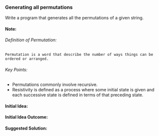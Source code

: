 ### Generating all permutations

Write a program that generates all the permutations of a given string.

#### Note:

###### Definition of Permutation:

    Permutation is a word that describe the number of ways things can be ordered or arranged.

###### Key Points:

* Permutations commonly involve recursive.
* Resistivity is defined as a process where some initial state is given and each successive state is defined in
  terms of that preceding state.

#### Initial Idea:

#### Initial Idea Outcome:

#### Suggested Solution:
